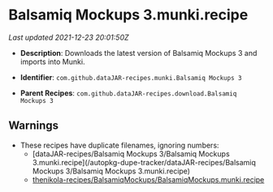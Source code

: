 # Balsamiq Mockups 3.munki.recipe

_Last updated 2021-12-23 20:01:50Z_

- **Description**: Downloads the latest version of Balsamiq Mockups 3 and imports into Munki.

- **Identifier**: `com.github.dataJAR-recipes.munki.Balsamiq Mockups 3`

- **Parent Recipes**: `com.github.dataJAR-recipes.download.Balsamiq Mockups 3`


## Warnings

- These recipes have duplicate filenames, ignoring numbers:
    - [dataJAR-recipes/Balsamiq Mockups 3/Balsamiq Mockups 3.munki.recipe](/autopkg-dupe-tracker/dataJAR-recipes/Balsamiq Mockups 3/Balsamiq Mockups 3.munki.recipe)
    - [thenikola-recipes/BalsamiqMockups/BalsamiqMockups.munki.recipe](/autopkg-dupe-tracker/thenikola-recipes/BalsamiqMockups/BalsamiqMockups.munki.recipe)